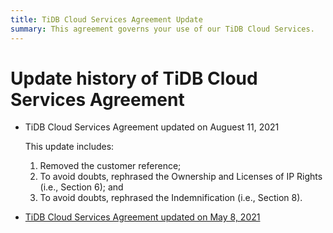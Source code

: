 ```yaml
---
title: TiDB Cloud Services Agreement Update
summary: This agreement governs your use of our TiDB Cloud Services.
---
```


# Update history of TiDB Cloud Services Agreement

- TiDB Cloud Services Agreement updated on Auguest 11, 2021

  This update includes:

  1. Removed the customer reference;
  2. To avoid doubts, rephrased the Ownership and Licenses of IP Rights (i.e., Section 6); and
  3. To avoid doubts, rephrased the Indemnification (i.e., Section 8).

- [TiDB Cloud Services Agreement updated on May 8, 2021](/legal/tidb-cloud-services-agreement/archive/20210508-20210811)
